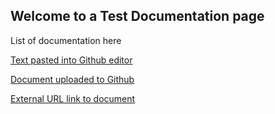 ## Welcome to a Test Documentation page

List of documentation here

[Text pasted into Github editor](designdoc.md)

[Document uploaded to Github](UpdateSites.docx)

[External URL link to document](https://deltek.custhelp.com/)



